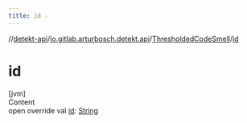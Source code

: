 ```yaml
---
title: id -
---
```

//[detekt-api](../../index.md)/[io.gitlab.arturbosch.detekt.api](../index.md)/[ThresholdedCodeSmell](index.md)/[id](id.md)



# id  
[jvm]  
Content  
open override val [id](id.md): [String](https://kotlinlang.org/api/latest/jvm/stdlib/kotlin/-string/index.html)  



